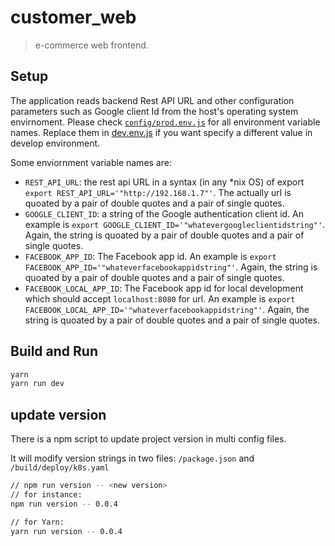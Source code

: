 # customer_web

> e-commerce web frontend.

## Setup
The application reads backend Rest API URL and other configuration parameters such as Google client Id from the host's operating system envirnoment. Please check [`config/prod.env.js`](./config/prod.env.js) for all environment variable names. Replace them in [dev.env.js](config/dev.env.js) if you want specify a different value in develop environment.

Some enviornment variable names are:

* `REST_API_URL`: the rest api URL in a syntax (in any *nix OS) of export `export REST_API_URL='"http://192.168.1.7"'`. The actually url is quoated by a pair of double quotes and a pair of single quotes.
* `GOOGLE_CLIENT_ID`: a string of the Google authentication client id. An example is `export GOOGLE_CLIENT_ID='"whatevergoogleclientidstring"'`. Again, the string is quoated by a pair of double quotes and a pair of single quotes.
* `FACEBOOK_APP_ID`: The Facebook app id. An example is `export FACEBOOK_APP_ID='"whateverfacebookappidstring"'`. Again, the string is quoated by a pair of double quotes and a pair of single quotes.
* `FACEBOOK_LOCAL_APP_ID`: The Facebook app id for local development which should accept `localhost:8080` for url. An example is `export FACEBOOK_LOCAL_APP_ID='"whateverfacebookappidstring"'`. Again, the string is quoated by a pair of double quotes and a pair of single quotes.

## Build and Run

``` bash
yarn
yarn run dev
```

## update version

There is a npm script to update project version in multi config files.

It will modify version strings in two files: `/package.json` and `/build/deploy/k8s.yaml`

```bash
// npm run version -- <new version>
// for instance:
npm run version -- 0.0.4

// for Yarn:
yarn run version -- 0.0.4
```

